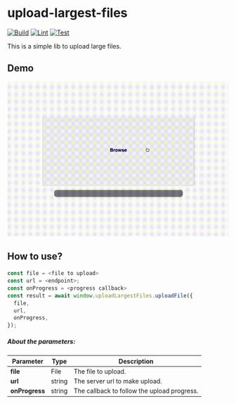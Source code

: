 # upload-largest-files

[![Build](https://github.com/emirdeliz/upload-largest-files/actions/workflows/build.yml/badge.svg)](https://github.com/emirdeliz/upload-largest-files/actions/workflows/build.yml)
[![Lint](https://github.com/emirdeliz/upload-largest-files/actions/workflows/lint.yml/badge.svg)](https://github.com/emirdeliz/upload-largest-files/actions/workflows/lint.yml)
[![Test](https://github.com/emirdeliz/upload-largest-files/actions/workflows/test.yml/badge.svg)](https://github.com/emirdeliz/upload-largest-files/actions/workflows/test.yml)

This is a simple lib to upload large files.

## Demo

<img src="https://raw.githubusercontent.com/emirdeliz/upload-largest-files/master/docs/demo.gif" width="700" height="auto" alt="Upload Largest Files - example"/>

## How to use?

```javascript
const file = <file to upload>
const url = <endpoint>;
const onProgress = <progress callback>
const result = await window.uploadLargestFiles.uploadFile({
  file,
  url,
  onProgress,
});
```

##### About the parameters:

| **Parameter**  | **Type** | **Description**                             |
| -------------- | -------- | ------------------------------------------- |
| **file**       | File     | The file to upload.                         |
| **url**        | string   | The server url to make upload.              |
| **onProgress** | string   | The callback to follow the upload progress. |
